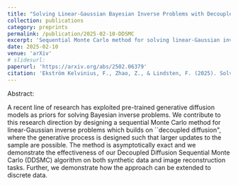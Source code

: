 ```yaml
---
title: "Solving Linear-Gaussian Bayesian Inverse Problems with Decoupled Diffusion Sequential Monte Carlo"
collection: publications
category: preprints
permalink: /publication/2025-02-10-DDSMC
excerpt: 'Sequential Monte Carlo method for solving linear-Gaussian inverse problems with diffusion priors'
date: 2025-02-10
venue: 'arXiv'
# slidesurl:
paperurl: 'https://arxiv.org/abs/2502.06379'
citation: 'Ekström Kelvinius, F., Zhao, Z., & Lindsten, F. (2025). Solving Linear-Gaussian Bayesian Inverse Problems with Decoupled Diffusion Sequential Monte Carlo. arXiv preprint arXiv:2502.06379.'
---
```


Abstract:

A recent line of research has exploited pre-trained generative diffusion models as priors for solving Bayesian inverse problems. We contribute to this research direction by designing a sequential Monte Carlo method for linear-Gaussian inverse problems which builds on ``decoupled diffusion", where the generative process is designed such that larger updates to the sample are possible. The method is asymptotically exact and we demonstrate the effectiveness of our Decoupled Diffusion Sequential Monte Carlo (DDSMC) algorithm on both synthetic data and image reconstruction tasks. Further, we demonstrate how the approach can be extended to discrete data.